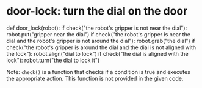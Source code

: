 # door-lock: turn the dial on the door
def door_lock(robot):
    if check("the robot's gripper is not near the dial"):
        robot.put("gripper near the dial")
    if check("the robot's gripper is near the dial and the robot's gripper is not around the dial"):
        robot.grab("the dial")
    if check("the robot's gripper is around the dial and the dial is not aligned with the lock"):
        robot.align("dial to lock")
    if check("the dial is aligned with the lock"):
        robot.turn("the dial to lock it") 

Note: `check()` is a function that checks if a condition is true and executes the appropriate action. This function is not provided in the given code.